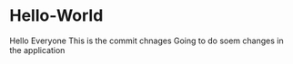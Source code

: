 # Hello-World

Hello Everyone
This is the commit chnages
Going to do soem changes in the application
